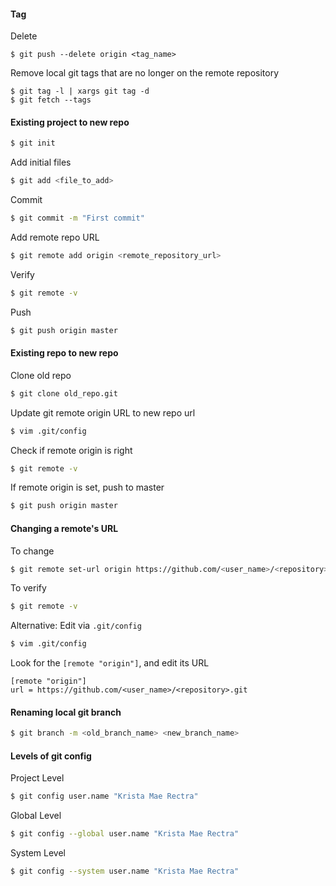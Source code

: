 #### Tag
Delete
```
$ git push --delete origin <tag_name>
```
Remove local git tags that are no longer on the remote repository
```
$ git tag -l | xargs git tag -d
$ git fetch --tags
```

#### Existing project to new repo
```bash
$ git init
```
Add initial files
```bash
$ git add <file_to_add>
```
Commit
```bash
$ git commit -m "First commit"
```
Add remote repo URL
```bash
$ git remote add origin <remote_repository_url>
```
Verify
```bash
$ git remote -v
```
Push
```bash
$ git push origin master
```

#### Existing repo to new repo
Clone old repo
```bash
$ git clone old_repo.git
```
Update git remote origin URL to new repo url
```bash
$ vim .git/config
```
Check if remote origin is right
```bash
$ git remote -v
```
If remote origin is set, push to master
```bash
$ git push origin master
```

#### Changing a remote's URL
To change
```bash
$ git remote set-url origin https://github.com/<user_name>/<repository>.git
```
To verify
```bash
$ git remote -v
```
Alternative:
Edit via `.git/config`
```bash
$ vim .git/config
```
Look for the `[remote "origin"]`, and edit its URL
```
[remote "origin"]
url = https://github.com/<user_name>/<repository>.git
```


#### Renaming local git branch
```bash
$ git branch -m <old_branch_name> <new_branch_name>
```

#### Levels of git config
Project Level
```bash
$ git config user.name "Krista Mae Rectra" 
```
Global Level
```bash
$ git config --global user.name "Krista Mae Rectra"
```
System Level
```bash
$ git config --system user.name "Krista Mae Rectra" 
```
